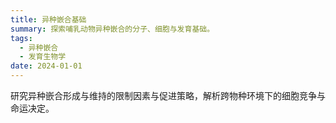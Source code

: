 ```yaml
---
title: 异种嵌合基础
summary: 探索哺乳动物异种嵌合的分子、细胞与发育基础。
tags:
  - 异种嵌合
  - 发育生物学
date: 2024-01-01
---
```


研究异种嵌合形成与维持的限制因素与促进策略，解析跨物种环境下的细胞竞争与命运决定。

